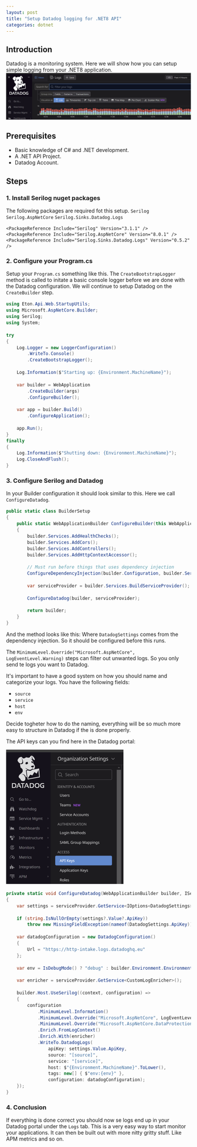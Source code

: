 ```yaml
---
layout: post
title: "Setup Datadog logging for .NET8 API"
categories: dotnet
---
```


## Introduction
Datadog is a monitoring system. Here we will show how you can setup simple logging from your .NET8 application.
![Datadog logs](/images/datadog_logs.png)

## Prerequisites
- Basic knowledge of C# and .NET development.
- A .NET API Project.
- Datadog Account.

## Steps

### 1. Install Serilog nuget packages

The following packages are required fot this setup.
`Serilog`
`Serilog.AspNetCore`
`Serilog.Sinks.Datadog.Logs`

```
<PackageReference Include="Serilog" Version="3.1.1" />
<PackageReference Include="Serilog.AspNetCore" Version="8.0.1" />
<PackageReference Include="Serilog.Sinks.Datadog.Logs" Version="0.5.2" />
```

### 2. Configure your Program.cs

Setup your `Program.cs` something like this.
The `CreateBootstrapLogger` method is called to initate a basic console logger before we are done with the Datadog configuration.
We will continue to setup Datadog on the `CreateBuilder` step.

```cs
using Eton.Api.Web.StartupUtils;
using Microsoft.AspNetCore.Builder;
using Serilog;
using System;

try
{
    Log.Logger = new LoggerConfiguration()
        .WriteTo.Console()
        .CreateBootstrapLogger();

    Log.Information($"Starting up: {Environment.MachineName}");

    var builder = WebApplication
        .CreateBuilder(args)
        .ConfigureBuilder();

    var app = builder.Build()
        .ConfigureApplication();

    app.Run();
}
finally
{
    Log.Information($"Shutting down: {Environment.MachineName}");
    Log.CloseAndFlush();
}
```

### 3. Configure Serilog and Datadog

In your Builder configuration it should look similar to this.
Here we call `ConfigureDatadog`.

```cs
public static class BuilderSetup
{
    public static WebApplicationBuilder ConfigureBuilder(this WebApplicationBuilder builder)
    {
        builder.Services.AddHealthChecks();
        builder.Services.AddCors();
        builder.Services.AddControllers();
        builder.Services.AddHttpContextAccessor();

        // Must run before things that uses dependency injection
        ConfigureDependencyInjection(builder.Configuration, builder.Services);

        var serviceProvider = builder.Services.BuildServiceProvider();
        
        ConfigureDatadog(builder, serviceProvider);            

        return builder;
    }
}
```

And the method looks like this:
Where `DatadogSettings` comes from the dependency injection. So it should be configured before this runs.

The `MinimumLevel.Override("Microsoft.AspNetCore", LogEventLevel.Warning)` steps can filter out unwanted logs.
So you only send te logs you want to Datadog.

It's important to have a good system on how you should name and categorize your logs.
You have the following fields:
- `source`
- `service`
- `host`
- `env`

Decide togheter how to do the naming, everything will be so much more easy to structure in Datadog if the is done properly.

The API keys can you find here in the Datadog portal:

![Datadog API keys](/images/datadog_keys.png)

```cs
private static void ConfigureDatadog(WebApplicationBuilder builder, IServiceProvider serviceProvider)
{
    var settings = serviceProvider.GetService<IOptions<DatadogSettings>>();

    if (string.IsNullOrEmpty(settings?.Value?.ApiKey))
        throw new MissingFieldException(nameof(DatadogSettings.ApiKey));

    var datadogConfiguration = new DatadogConfiguration()
    {
        Url = "https://http-intake.logs.datadoghq.eu"
    };

    var env = IsDebugMode() ? "debug" : builder.Environment.EnvironmentName.ToLower();

    var enricher = serviceProvider.GetService<CustomLogEnricher>();

    builder.Host.UseSerilog((context, configuration) => 
    {
        configuration
            .MinimumLevel.Information()
            .MinimumLevel.Override("Microsoft.AspNetCore", LogEventLevel.Warning)
            .MinimumLevel.Override("Microsoft.AspNetCore.DataProtection", LogEventLevel.Error)
            .Enrich.FromLogContext()
            .Enrich.With(enricher)
            .WriteTo.DatadogLogs(
                apiKey: settings.Value.ApiKey,
                source: "[source]",
                service: "[service]",
                host: $"{Environment.MachineName}".ToLower(),
                tags: new[] { $"env:{env}" },
                configuration: datadogConfiguration);
    });
}
```

### 4. Conclusion
If everything is done correct you should now se logs end up in your Datadog portal under the `Logs` tab.
This is a very easy way to start monitor your applications. It can then be built out with more nitty gritty stuff.
Like APM metrics and so on.